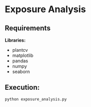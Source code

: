 # Exposure Analysis

## Requirements

**Libraries:**
- plantcv
- matplotlib
- pandas
- numpy
- seaborn

## Execution:
`python exposure_analysis.py` 
